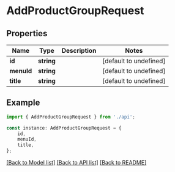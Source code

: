 # AddProductGroupRequest


## Properties

Name | Type | Description | Notes
------------ | ------------- | ------------- | -------------
**id** | **string** |  | [default to undefined]
**menuId** | **string** |  | [default to undefined]
**title** | **string** |  | [default to undefined]

## Example

```typescript
import { AddProductGroupRequest } from './api';

const instance: AddProductGroupRequest = {
    id,
    menuId,
    title,
};
```

[[Back to Model list]](../README.md#documentation-for-models) [[Back to API list]](../README.md#documentation-for-api-endpoints) [[Back to README]](../README.md)
